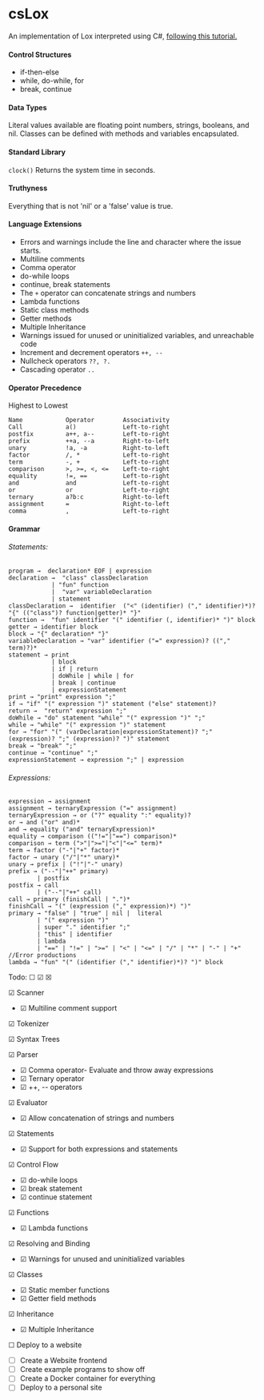 # csLox
An implementation of Lox interpreted using C#, [following this tutorial.](http://www.craftinginterpreters.com)

#### Control Structures
 - if-then-else
 - while, do-while, for
 - break, continue

#### Data Types
Literal values available are floating point numbers, strings, booleans, and nil.
Classes can be defined with methods and variables encapsulated.

#### Standard Library
`clock()` Returns the system time in seconds.

#### Truthyness
Everything that is not 'nil' or a 'false' value is true.

#### Language Extensions
 - Errors and warnings include the line and character where the issue starts.
 - Multiline comments
 - Comma operator
 - do-while loops
 - continue, break statements
 - The `+` operator can concatenate strings and numbers
 - Lambda functions
 - Static class methods
 - Getter methods
 - Multiple Inheritance
 - Warnings issued for unused or uninitialized variables, and unreachable code
 - Increment and decrement operators `++, --`
 - Nullcheck operators `??, ?.`
 - Cascading operator `..`
 

#### Operator Precedence
Highest to Lowest
```
Name            Operator        Associativity
Call            a()             Left-to-right
postfix         a++, a--        Left-to-right
prefix          ++a, --a        Right-to-left
unary           !a, -a          Right-to-left
factor          /, *            Left-to-right
term            -, +            Left-to-right
comparison      >, >=, <, <=    Left-to-right
equality        !=, ==          Left-to-right
and             and             Left-to-right
or              or              Left-to-right
ternary         a?b:c           Right-to-left
assignment      =               Right-to-left
comma           ,               Left-to-right
```
#### Grammar


###### Statements:
```
program →  declaration* EOF | expression
declaration →  "class" classDeclaration 
            | "fun" function
            |  "var" variableDeclaration
            | statement
classDeclaration →  identifier  ("<" (identifier) ("," identifier)*)? "{" (("class")? function|getter)* "}"
function →  "fun" identifier "(" identifier (, identifier)* ")" block
getter → identifier block
block → "{" declaration* "}"
variableDeclaration → "var" identifier ("=" expression)? (("," term)?)*
statement → print
            | block
            | if | return
            | doWhile | while | for
            | break | continue
            | expressionStatement
print → "print" expression ";"
if → "if" "(" expression ")" statement ("else" statement)?
return →  "return" expression ";"
doWhile → "do" statement "while" "(" expression ")" ";"
while → "while" "(" expression ")" statement
for → "for" "(" (varDeclaration|expressionStatement)? ";" (expression)? ";" (expression)? ")" statement
break → "break" ";"
continue → "continue" ";"
expressionStatement → expression ";" | expression
```
###### Expressions:
```
expression → assignment
assignment → ternaryExpression ("=" assignment)
ternaryExpression → or ("?" equality ":" equality)?
or → and ("or" and)*
and → equality ("and" ternaryExpression)*
equality → comparison (("!="|"==") comparison)*
comparison → term (">"|">="|"<"|"<=" term)*
term → factor ("-"|"+" factor)*
factor → unary ("/"|"*" unary)*
unary → prefix | ("!"|"-" unary)
prefix → ("--"|"++" primary) 
		| postfix
postfix → call 
		| ("--"|"++" call)
call → primary (finishCall | ".")*
finishCall → "(" (expression ("," expression)*) ")"
primary → "false" | "true" | nil |  literal 
		| "(" expression ")" 
		| super "." identifier ";" 
		| "this" | identifier 
		| lambda 
        | "==" | "!=" | ">=" | "<" | "<=" | "/" | "*" | "-" | "+"   //Error productions
lambda → "fun" "(" (identifier ("," identifier)*)? ")" block
```

Todo: ☐ ☑ ☒

☑ Scanner
 - ☑ Multiline comment support

☑ Tokenizer

☑ Syntax Trees

☑ Parser
 - ☑ Comma operator- Evaluate and throw away expressions
 - ☑ Ternary operator
 - ☑ ++, -- operators

☑ Evaluator
 - ☑ Allow concatenation of strings and numbers

☑ Statements
 - ☑ Support for both expressions and statements

☑ Control Flow
 - ☑ do-while loops
 - ☑ break statement
 - ☑ continue statement

☑ Functions
 - ☑ Lambda functions

☑ Resolving and Binding
 - ☑ Warnings for unused and uninitialized variables

☑ Classes
 - ☑ Static member functions
 - ☑ Getter field methods

☑ Inheritance
 - ☑ Multiple Inheritance

☐ Deploy to a website
 - ☐ Create a Website frontend
 - ☐ Create example programs to show off
 - ☐ Create a Docker container for everything
 - ☐ Deploy to a personal site